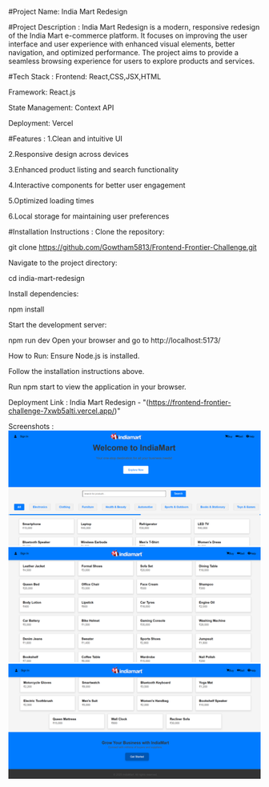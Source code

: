 #Project Name:
India Mart Redesign

#Project Description :
India Mart Redesign is a modern, responsive redesign of the India Mart e-commerce platform. 
It focuses on improving the user interface and user experience with enhanced visual elements,
better navigation, and optimized performance. The project aims to provide a seamless browsing
experience for users to explore products and services.

#Tech Stack :
Frontend: React,CSS,JSX,HTML

Framework: React.js

State Management: Context API  

Deployment: Vercel 


#Features :
1.Clean and intuitive UI

2.Responsive design across devices

3.Enhanced product listing and search functionality

4.Interactive components for better user engagement

5.Optimized loading times

6.Local storage for maintaining user preferences

#Installation Instructions :
Clone the repository:

git clone https://github.com/Gowtham5813/Frontend-Frontier-Challenge.git

Navigate to the project directory:

cd india-mart-redesign

Install dependencies:

npm install

Start the development server:

npm run dev
Open your browser and go to http://localhost:5173/

How to Run:
Ensure Node.js is installed.

Follow the installation instructions above.

Run npm start to view the application in your browser.

Deployment Link :
India Mart Redesign - "(https://frontend-frontier-challenge-7xwb5alti.vercel.app/)"

Screenshots :
  ![Homepage Screenshot](india-mart-redesign/src/screenshots/Homepage-01.png)
  ![Product Page Screenshot](india-mart-redesign/src/screenshots/Homepage-02.png)
  ![Footer Screenshot](india-mart-redesign/src/screenshots/Homepage-03.png)


